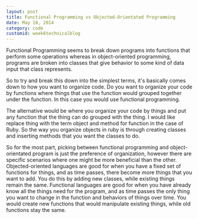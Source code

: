 ```yaml
---
layout: post
title: Functional Programming vs Objected-Orientated Programming
date: May 10, 2014
category: code
customid: week6technicalblog
---
```

Functional Programming seems to break down programs into functions that perform some operations whereas in object-oriented programming, programs are broken into classes that give behavior to some kind of data input that class represents.

So to try and break this down into the simplest terms, it's basically comes down to how you want to organize code. Do you want to organize your code by functions where things that use the function would grouped together under the function. In this case you would use functional programming.

The alternative would be where you organize your code by things and put any function that the thing can do grouped with the thing. I would like replace thing with the term object and method for function in the case of Ruby. So the way you organize objects in ruby is through creating classes and inserting methods that you want the classes to do.

So for the most part, picking between functional programming and object-orientated program is just the preference of organization, however there are specific scenarios where one might be more beneficial than the other. Objected-oriented languages are good for when you have a fixed set of functions for things, and as time passes, there become more things that you want to add. You do this by adding new classes, while existing things remain the same. Functional languages are good for when you have already know all the things need for the program, and as time passes the only thing you want to change in the function and behaviors of things over time. You would create new functions that would manipulate existing things, while old functions stay the same. 